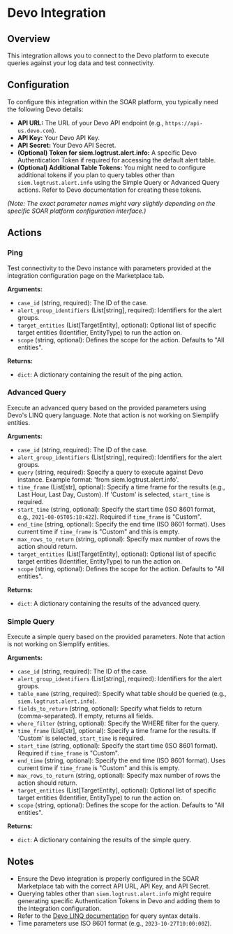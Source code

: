 # Devo Integration

## Overview

This integration allows you to connect to the Devo platform to execute queries against your log data and test connectivity.

## Configuration

To configure this integration within the SOAR platform, you typically need the following Devo details:

*   **API URL:** The URL of your Devo API endpoint (e.g., `https://api-us.devo.com`).
*   **API Key:** Your Devo API Key.
*   **API Secret:** Your Devo API Secret.
*   **(Optional) Token for siem.logtrust.alert.info:** A specific Devo Authentication Token if required for accessing the default alert table.
*   **(Optional) Additional Table Tokens:** You might need to configure additional tokens if you plan to query tables other than `siem.logtrust.alert.info` using the Simple Query or Advanced Query actions. Refer to Devo documentation for creating these tokens.

*(Note: The exact parameter names might vary slightly depending on the specific SOAR platform configuration interface.)*

## Actions

### Ping

Test connectivity to the Devo instance with parameters provided at the integration configuration page on the Marketplace tab.

**Arguments:**

*   `case_id` (string, required): The ID of the case.
*   `alert_group_identifiers` (List[string], required): Identifiers for the alert groups.
*   `target_entities` (List[TargetEntity], optional): Optional list of specific target entities (Identifier, EntityType) to run the action on.
*   `scope` (string, optional): Defines the scope for the action. Defaults to "All entities".

**Returns:**

*   `dict`: A dictionary containing the result of the ping action.

### Advanced Query

Execute an advanced query based on the provided parameters using Devo's LINQ query language. Note that action is not working on Siemplify entities.

**Arguments:**

*   `case_id` (string, required): The ID of the case.
*   `alert_group_identifiers` (List[string], required): Identifiers for the alert groups.
*   `query` (string, required): Specify a query to execute against Devo instance. Example format: 'from siem.logtrust.alert.info'.
*   `time_frame` (List[str], optional): Specify a time frame for the results (e.g., Last Hour, Last Day, Custom). If 'Custom' is selected, `start_time` is required.
*   `start_time` (string, optional): Specify the start time (ISO 8601 format, e.g., `2021-08-05T05:18:42Z`). Required if `time_frame` is "Custom".
*   `end_time` (string, optional): Specify the end time (ISO 8601 format). Uses current time if `time_frame` is "Custom" and this is empty.
*   `max_rows_to_return` (string, optional): Specify max number of rows the action should return.
*   `target_entities` (List[TargetEntity], optional): Optional list of specific target entities (Identifier, EntityType) to run the action on.
*   `scope` (string, optional): Defines the scope for the action. Defaults to "All entities".

**Returns:**

*   `dict`: A dictionary containing the results of the advanced query.

### Simple Query

Execute a simple query based on the provided parameters. Note that action is not working on Siemplify entities.

**Arguments:**

*   `case_id` (string, required): The ID of the case.
*   `alert_group_identifiers` (List[string], required): Identifiers for the alert groups.
*   `table_name` (string, required): Specify what table should be queried (e.g., `siem.logtrust.alert.info`).
*   `fields_to_return` (string, optional): Specify what fields to return (comma-separated). If empty, returns all fields.
*   `where_filter` (string, optional): Specify the WHERE filter for the query.
*   `time_frame` (List[str], optional): Specify a time frame for the results. If 'Custom' is selected, `start_time` is required.
*   `start_time` (string, optional): Specify the start time (ISO 8601 format). Required if `time_frame` is "Custom".
*   `end_time` (string, optional): Specify the end time (ISO 8601 format). Uses current time if `time_frame` is "Custom" and this is empty.
*   `max_rows_to_return` (string, optional): Specify max number of rows the action should return.
*   `target_entities` (List[TargetEntity], optional): Optional list of specific target entities (Identifier, EntityType) to run the action on.
*   `scope` (string, optional): Defines the scope for the action. Defaults to "All entities".

**Returns:**

*   `dict`: A dictionary containing the results of the simple query.

## Notes

*   Ensure the Devo integration is properly configured in the SOAR Marketplace tab with the correct API URL, API Key, and API Secret.
*   Querying tables other than `siem.logtrust.alert.info` might require generating specific Authentication Tokens in Devo and adding them to the integration configuration.
*   Refer to the [Devo LINQ documentation](https://docs.devo.com/confluence/ndt/latest/querying-data/linq-reference) for query syntax details.
*   Time parameters use ISO 8601 format (e.g., `2023-10-27T10:00:00Z`).
